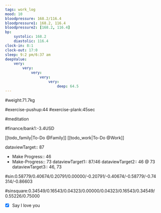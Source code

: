 ```yaml
---
tags: work_log
mood: 10
bloodpressure: 168.2/116.4
bloodpressure1: 168.2, 116.4
bloodpressure2: [168.2, 116.4]
bp:
    systolic: 168.2
    diastolic: 116.4
clock-in: 8:1
clock-out: 17:0
sleep: 9:2 pm/6:37 am
deepValue: 
    very: 
        very: 
            very: 
                very: 
                    very: 
                        deep: 64.5
---
```


#weight:71.7kg

#exercise-pushup:44
#exercise-plank:45sec

#meditation




#finance/bank1:-3.4USD

[[todo_family|To-Do @Family]]
[[todo_work|To-Do @Work]]



dataviewTarget:: 87
- Make Progress:: 46
- Make-Progress:: 73
dataviewTarget1:: 87/46
dataviewTarget2:: 46 @ 73
dataviewTarget3:: 46, 73

#sin:0.58779/0.40674/0.20791/0.00000/-0.20791/-0.40674/-0.58779/-0.74314/-0.86603

#sinsquare:0.34549/0.16543/0.04323/0.00000/0.04323/0.16543/0.34549/0.55226/0.75000

- [x] Say I love you

